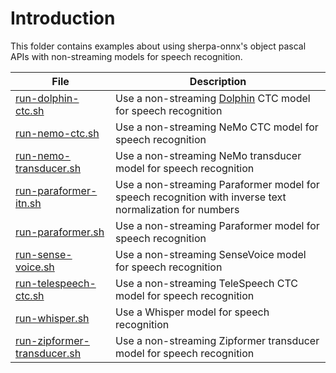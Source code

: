 # Introduction

This folder contains examples about using sherpa-onnx's object pascal
APIs with non-streaming models for speech recognition.

|File|Description|
|----|-----------|
|[run-dolphin-ctc.sh](./run-dolphin-ctc.sh)|Use a non-streaming [Dolphin](https://github.com/DataoceanAI/Dolphin) CTC model for speech recognition|
|[run-nemo-ctc.sh](./run-nemo-ctc.sh)|Use a non-streaming NeMo CTC model for speech recognition|
|[run-nemo-transducer.sh](./run-nemo-transducer.sh)|Use a non-streaming NeMo transducer model for speech recognition|
|[run-paraformer-itn.sh](./run-paraformer-itn.sh)|Use a non-streaming Paraformer model for speech recognition with inverse text normalization for numbers|
|[run-paraformer.sh](./run-paraformer.sh)|Use a non-streaming Paraformer model for speech recognition|
|[run-sense-voice.sh](./run-sense-voice.sh)|Use a non-streaming SenseVoice model for speech recognition|
|[run-telespeech-ctc.sh](./run-telespeech-ctc.sh)|Use a non-streaming TeleSpeech CTC model for speech recognition|
|[run-whisper.sh](./run-whisper.sh)|Use a Whisper model for speech recognition|
|[run-zipformer-transducer.sh](./run-zipformer-transducer.sh)|Use a non-streaming Zipformer transducer model for speech recognition|
